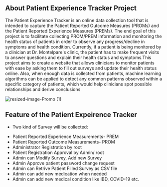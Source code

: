 ## About Patient Experience Tracker Project

The Patient Experience Tracker is an online data collection tool that is intended to capture the Patient Reported Outcome Measures (PROMs) and the Patient Reported Experience Measures (PREMs). The end goal of this project is to facilitate collecting PROM/PREM information and monitoring the health status of patients in order to observe any progress/decline in symptoms and health condition. Currently, if a patient is being monitored by a clinician at Dr. Montelpare's clinic, the patient has to make frequent visits to answer questions and explain their health status and symptoms.This project aims to create a website that allows clinicians to monitor patients with ease by asking them to fill out surveys and update their health status online. Also, when enough data is collected from patients, machine learning algorithms can be applied to detect any common patterns observed within a specific category of patients, which would help clinicians spot possible relationships and derive conclusions

![resized-image-Promo (1)](https://user-images.githubusercontent.com/36388349/115121610-0a2da980-9f8a-11eb-8a0b-228fd82b7588.jpeg)


## Feature of the Patient Expeirence Tracker

- Two kind of Survey will be collected:
* Patient Reported Experience Measurements- PREM
* Patient Reported Outcome Measurements- PROM
* Administrator Registration by root
* Patient Registration Approval by Admin/ root
* Admin can Modify Survey, Add new Survey 
* Admin Approve patient password change request
* Admin can Retrive Patient Filled Survey as CSV file
* Admin can add new medication when needed
* Admin can add new medical condition like IBD, COVID-19 etc.
